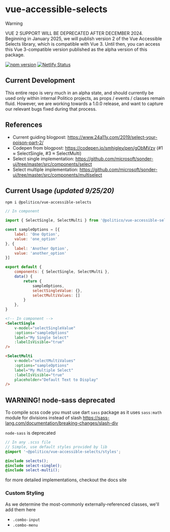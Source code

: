 # vue-accessible-selects

> [!WARNING]
> VUE 2 SUPPORT WILL BE DEPRECATED AFTER DECEMBER 2024. Beginning in January 2025, we will publish version 2 of the Vue Accessible Selects library, which is compatible with Vue 3. Until then, you can access this Vue 3-compatible version published as the alpha version of this package.

[![npm version](https://badge.fury.io/js/@politico%2Fvue-accessible-selects.svg)](https://badge.fury.io/js/@politico%2Fvue-accessible-selects)
[![Netlify Status](https://api.netlify.com/api/v1/badges/dd8c8636-2b7a-4984-a031-712b57d9bfba/deploy-status)](https://app.netlify.com/sites/vue-accessible-selects/deploys)

## Current Development

This entire repo is very much in an alpha state, and should currently be used only within internal Politico projects, as props / events / classes remain fluid. However, we are working towards a 1.0.0 release, and want to capture our relevant bugs fixed during that process.

## References

* Current guiding blogpost: https://www.24a11y.com/2019/select-your-poison-part-2/
* Codepen from blogpost: https://codepen.io/smhigley/pen/gObMVzv (#1 ≈ SelectSingle, #3 ≈ SelectMulti)
* Select single implementation: https://github.com/microsoft/sonder-ui/tree/master/src/components/select
* Select multiple implementation: https://github.com/microsoft/sonder-ui/tree/master/src/components/multiselect

## Current Usage *(updated 9/25/20)*

```shell
npm i @politico/vue-accessible-selects
```

```javascript
// In component

import { SelectSingle, SelectMulti } from '@politico/vue-accessible-selects'

const sampleOptions = [{
	label: 'One Option',
	value: 'one_option'
}, {
	label: 'Another Option',
	value: 'another_option'
}]

export default {
	components: { SelectSingle, SelectMulti },
	data() {
		return {
			sampleOptions,
			selectSingleValue: {},
			selectMultiValues: []
		}
	},
}

```

```html
<!-- In component -->
<SelectSingle
	v-model="selectSingleValue"
	:options="sampleOptions"
	label="My Single Select"
	:labelIsVisible="true"
/>

<SelectMulti
	v-model="selectMultiValues"
	:options="sampleOptions"
	label="My Multiple Select"
	:labelIsVisible="true"
	placeholder="Default Text to Display"
/>
```
## WARNING! node-sass deprecated
To compile scss code you must use dart `sass` package  as it uses `sass:math` module for divisions instead of slash https://sass-lang.com/documentation/breaking-changes/slash-div

`node-sass` is deprecated
```scss
// In any .scss file
// Simple, use default styles provided by lib
@import '~@politico/vue-accessible-selects/styles';

@include selects();
@include select-single();
@include select-multi();
```

for more detailed implementations, checkout the docs site

### Custom Styling

As we determine the most-commonly externally-referenced classes, we'll add them here

* `.combo-input`
* `.combo-menu`
